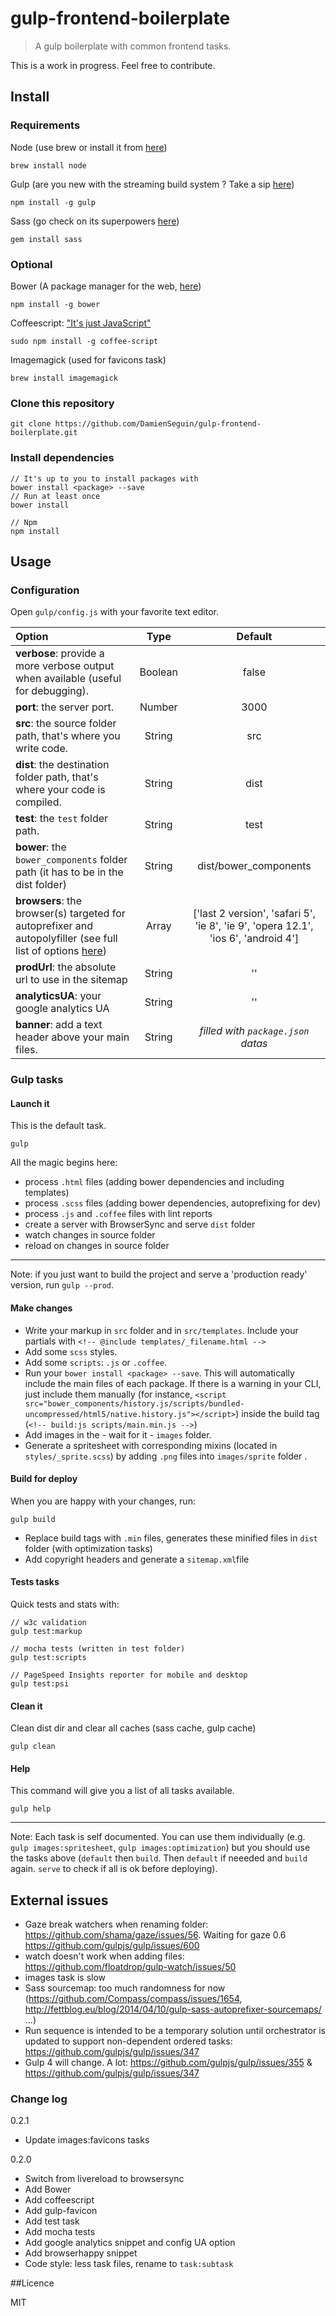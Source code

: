 gulp-frontend-boilerplate
=========================

> A gulp boilerplate with common frontend tasks.

This is a work in progress. Feel free to contribute.


## Install
### Requirements

Node (use brew or install it from [here](http://nodejs.org/download/))

	brew install node

Gulp (are you new with the streaming build system ? Take a sip [here](https://github.com/gulpjs/gulp/blob/master/docs/getting-started.md#getting-started))

	npm install -g gulp

Sass (go check on its superpowers [here](http://sass-lang.com/))

	gem install sass

### Optional

Bower (A package manager for the web, [here](http://bower.io/))

	npm install -g bower

Coffeescript: ["It's just JavaScript"](http://coffeescript.org/)

	sudo npm install -g coffee-script

Imagemagick (used for favicons task)

	brew install imagemagick

### Clone this repository

	git clone https://github.com/DamienSeguin/gulp-frontend-boilerplate.git

### Install dependencies

	// It's up to you to install packages with
	bower install <package> --save
	// Run at least once
	bower install

	// Npm
	npm install

## Usage

### Configuration

Open `gulp/config.js` with your favorite text editor.

|Option|Type|Default
|:---------|:---------:|:----------:|
|**verbose**: provide a more verbose output when available (useful for debugging).|Boolean|false|
|**port**: the server port.|Number|3000|
|**src**: the source folder path, that's where you write code.|String|src|
|**dist**: the destination folder path, that's where your code is compiled.|String|dist|
|**test**: the `test` folder path.|String|test|
|**bower**: the `bower_components` folder path (it has to be in the dist folder)|String|dist/bower_components|
|**browsers**: the browser(s) targeted for autoprefixer and autopolyfiller (see full list of options [here](https://github.com/ai/autoprefixer#browsers))|Array|['last 2 version', 'safari 5', 'ie 8', 'ie 9', 'opera 12.1', 'ios 6', 'android 4']|
|**prodUrl**: the absolute url to use in the sitemap|String|''|
|**analyticsUA**: your google analytics UA|String|''|
|**banner**: add a text header above your main files.|String|*filled with `package.json` datas*|


### Gulp tasks

#### Launch it
This is the default task.

	gulp

All the magic begins here:

* process `.html` files (adding bower dependencies and including templates)
* process `.scss` files (adding bower dependencies, autoprefixing for dev)
* process `.js` and `.coffee` files with lint reports
* create a server with BrowserSync and serve `dist` folder
* watch changes in source folder
* reload on changes in source folder

---
Note: if you just want to build the project and serve a 'production ready' version, run `gulp --prod`.


#### Make changes

 * Write your markup in `src` folder and in `src/templates`. Include your partials with `<!-- @include templates/_filename.html -->`
 * Add some `scss` styles.
 * Add some `scripts`: `.js` or `.coffee`.
 * Run your `bower install <package> --save`. This will automatically include the main files of each package. If there is a warning in your CLI, just include them manually (for instance, `<script src="bower_components/history.js/scripts/bundled-uncompressed/html5/native.history.js"></script>`) inside the build tag (`<!-- build:js scripts/main.min.js -->`)
 * Add images in the - wait for it - `images` folder.
 * Generate a spritesheet with corresponding mixins (located in `styles/_sprite.scss`) by adding `.png` files into `images/sprite` folder .

#### Build for deploy

When you are happy with your changes, run:

	gulp build

* Replace build tags with `.min` files, generates these minified files in `dist` folder (with optimization tasks)
* Add copyright headers and generate a `sitemap.xml`file

#### Tests tasks

Quick tests and stats with:

	// w3c validation
	gulp test:markup

	// mocha tests (written in test folder)
	gulp test:scripts

	// PageSpeed Insights reporter for mobile and desktop
	gulp test:psi


#### Clean it

Clean dist dir and clear all caches (sass cache, gulp cache)

	gulp clean

#### Help

This command will give you a list of all tasks available.

	gulp help

---
Note: Each task is self documented. You can use them individually (e.g. `gulp images:spritesheet`, `gulp images:optimization`) but you should use the tasks above (`default` then `build`. Then `default` if neeeded and `build` again. `serve` to check if all is ok before deploying).


## External issues
* Gaze break watchers when renaming folder: https://github.com/shama/gaze/issues/56. Waiting for gaze 0.6 https://github.com/gulpjs/gulp/issues/600
* watch doesn't work when adding files: https://github.com/floatdrop/gulp-watch/issues/50
* images task is slow
* Sass sourcemap: too much randomness for now (https://github.com/Compass/compass/issues/1654, http://fettblog.eu/blog/2014/04/10/gulp-sass-autoprefixer-sourcemaps/ ...)
* Run sequence is intended to be a temporary solution until orchestrator is updated to support non-dependent ordered tasks: https://github.com/gulpjs/gulp/issues/347
* Gulp 4 will change. A lot: https://github.com/gulpjs/gulp/issues/355 & https://github.com/gulpjs/gulp/issues/347

### Change log

0.2.1

* Update images:favicons tasks

0.2.0

* Switch from livereload to browsersync
* Add Bower
* Add coffeescript
* Add gulp-favicon
* Add test task
* Add mocha tests
* Add google analytics snippet and config UA option
* Add browserhappy snippet
* Code style: less task files, rename to `task:subtask`

##Licence

MIT
